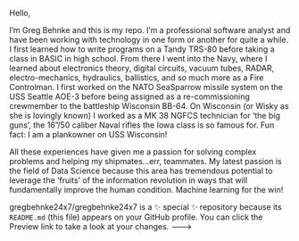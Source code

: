 Hello,

I’m Greg Behnke and this is my repo.  I’m a professional software analyst and have been working with technology
in one form or another for quite a while.  I first learned how to write programs on a Tandy TRS-80 before taking
a class in BASIC in high school.  From there I went into the Navy, where I learned about electronics theory,
digital circuits, vacuum tubes, RADAR, electro-mechanics, hydraulics, ballistics, and so much more as a Fire Controlman.
I first worked on the NATO SeaSparrow missile system on the USS Seattle AOE-3 before being assigned as a re-commissioning
crewmember to the battleship Wisconsin BB-64.  On Wisconsin (or Wisky as she is lovingly known) I worked as a MK 38 NGFCS
technician for ‘the big guns’, the 16”/50 caliber Naval rifles the Iowa class is so famous for.  Fun fact: I am a plankowner
on USS Wisconsin!

All these experiences have given me a passion for solving complex problems and helping my shipmates…err, teammates.
My latest passion is the field of Data Science because this area has tremendous potential to leverage the ‘fruits’ of
the information revolution in ways that will fundamentally improve the human condition.  Machine learning for the win!

gregbehnke24x7/gregbehnke24x7 is a ✨ special ✨ repository because its `README.md` (this file) appears on your GitHub profile.
You can click the Preview link to take a look at your changes.
--->
